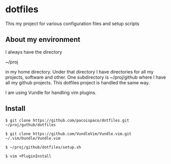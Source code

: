 # dotfiles

This my project for various configuration files and setup scripts

## About my environment

I always have the directory

 ~/proj

in my home directory. Under that directory I have directories for all my projects, software and other. One subdirectory is ~/proj/github where I have all my github projects. This dotfiles project is handled the same way.

I am using Vundle for handling vim plugins.

## Install

```
$ git clone https://github.com/pacoispaco/dotfiles.git ~/proj/guthub/dotfiles

$ git clone https://github.com/VundleVim/Vundle.vim.git ~/.vim/bundle/Vundle.vim

$ ~/proj/github/dotfiles/setup.sh

$ vim +PluginInstall
```
